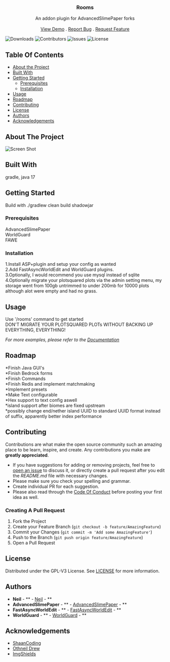 <br/>
<p align="center">
  <h3 align="center">Rooms</h3>

  <p align="center">
    An addon plugin for AdvancedSlimePaper forks
    <br/>
    <br/>
    <a href="https://github.com/BOT-Neil/Rooms">View Demo</a>
    .
    <a href="https://github.com/BOT-Neil/Rooms/issues">Report Bug</a>
    .
    <a href="https://github.com/BOT-Neil/Rooms/issues">Request Feature</a>
  </p>
</p>

![Downloads](https://img.shields.io/github/downloads/BOT-Neil/Rooms/total) ![Contributors](https://img.shields.io/github/contributors/BOT-Neil/Rooms?color=dark-green) ![Issues](https://img.shields.io/github/issues/BOT-Neil/Rooms) ![License](https://img.shields.io/github/license/BOT-Neil/Rooms)

## Table Of Contents

* [About the Project](#about-the-project)
* [Built With](#built-with)
* [Getting Started](#getting-started)
    * [Prerequisites](#prerequisites)
    * [Installation](#installation)
* [Usage](#usage)
* [Roadmap](#roadmap)
* [Contributing](#contributing)
* [License](#license)
* [Authors](#authors)
* [Acknowledgements](#acknowledgements)

## About The Project

![Screen Shot](//images/screenshot.png)


## Built With

gradle, java 17

## Getting Started

Build with ./gradlew clean build shadowjar

### Prerequisites

AdvancedSlimePaper   
WorldGuard   
FAWE


### Installation

1.Install ASP+plugin and setup your config as wanted  
2.Add FastAsyncWorldEdit and WorldGuard plugins.  
3.Optionally, I would recommend you use mysql instead of sqlite  
4.Optionally migrate your plotsquared plots via the admin setting menu,
my storage went from 100gb untrimmed to under 200mb for 10000 plots although alot were empty and had no grass.  



## Usage

Use '/rooms' command to get started   
DON'T MIGRATE YOUR PLOTSQUARED PLOTs WITHOUT BACKING UP EVERYTHING, EVERYTHING!  

_For more examples, please refer to the [Documentation](https://github.com/BOT-Neil/Rooms/wiki)_

## Roadmap

*Finish Java GUI's  
*Finish Bedrock forms  
*Finish Commands  
*Finish Redis and implement matchmaking   
*Implement presets   
*Make Text configurable   
*Hex support to text config aswell   
*island support after biomes are fixed upstream   
*possibly change end/nether island UUID to standard UUID format instead of suffix, apparently better index performance  

## Contributing

Contributions are what make the open source community such an amazing place to be learn, inspire, and create. Any contributions you make are **greatly appreciated**.
* If you have suggestions for adding or removing projects, feel free to [open an issue](https://github.com/BOT-Neil/Rooms/issues/new) to discuss it, or directly create a pull request after you edit the *README.md* file with necessary changes.
* Please make sure you check your spelling and grammar.
* Create individual PR for each suggestion.
* Please also read through the [Code Of Conduct](https://github.com/BOT-Neil/Rooms/blob/main/CODE_OF_CONDUCT.md) before posting your first idea as well.

### Creating A Pull Request

1. Fork the Project
2. Create your Feature Branch (`git checkout -b feature/AmazingFeature`)
3. Commit your Changes (`git commit -m 'Add some AmazingFeature'`)
4. Push to the Branch (`git push origin feature/AmazingFeature`)
5. Open a Pull Request

## License

Distributed under the GPL-V3 License. See [LICENSE](https://github.com/BOT-Neil/Rooms/blob/main/LICENSE.md) for more information.

## Authors

* **Neil** - ** - [Neil](https://github.com/BOT-NEIL) - **
* **AdvancedSlimePaper** - ** - [AdvancedSlimePaper](https://github.com/InfernalSuite/AdvancedSlimePaper) - **
* **FastAsyncWorldEdit** - ** - [FastAsyncWorldEdit](https://www.spigotmc.org/resources/fastasyncworldedit.13932/) - **
* **WorldGuard** - ** - [WorldGuard](https://builds.enginehub.org/job/worldguard?branch=version/7.0.x) - **

## Acknowledgements

* [ShaanCoding](https://github.com/ShaanCoding/)
* [Othneil Drew](https://github.com/othneildrew/Best-README-Template)
* [ImgShields](https://shields.io/)
